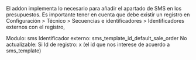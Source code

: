 El addon implementa lo necesario para añadir el apartado de SMS en los presupuestos.
Es importante tener en cuenta que debe existir un registro en Configuración > Técnico > Secuencias e identificadores > Identificadores externos con el registro,

Modulo: sms
Identificador externo: sms_template_id_default_sale_order
No actualizable: Si
Id de registro: x (el id que nos interese de acuerdo a sms_template)
